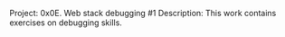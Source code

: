 Project: 0x0E. Web stack debugging #1
Description: This work contains exercises on debugging skills.

